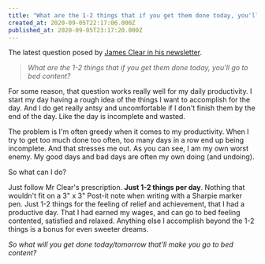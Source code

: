 ```yaml
---
title: "What are the 1-2 things that if you get them done today, you'll go to bed content?"
created_at: 2020-09-05T22:17:06.000Z
published_at: 2020-09-05T23:17:20.000Z
---
```

The latest question posed by [James Clear in his newsletter](https://jamesclear.com/3-2-1/september-3-2020).

  

> _What are the 1-2 things that if you get them done today, you'll go to bed content?_ 

  

For some reason, that question works really well for my daily productivity. I start my day having a rough idea of the things I want to accomplish for the day. And I do get really antsy and uncomfortable if I don't finish them by the end of the day. Like the day is incomplete and wasted. 

  

The problem is I'm often greedy when it comes to my productivity. When I try to get too much done too often, too many days in a row end up being incomplete. And that stresses me out. As you can see, I am my own worst enemy. My good days and bad days are often my own doing (and undoing).

  

So what can I do?

  

Just follow Mr Clear's prescription. **Just 1-2 things per day**. Nothing that wouldn't fit on a 3" x 3" Post-it note when writing with a Sharpie marker pen. Just 1-2 things for the feeling of relief and achievement, that I had a productive day. That I had earned my wages, and can go to bed feeling contented, satisfied and relaxed. Anything else I accomplish beyond the 1-2 things is a bonus for even sweeter dreams.

  

_So what will you get done today/tomorrow that'll make you go to bed content?_
